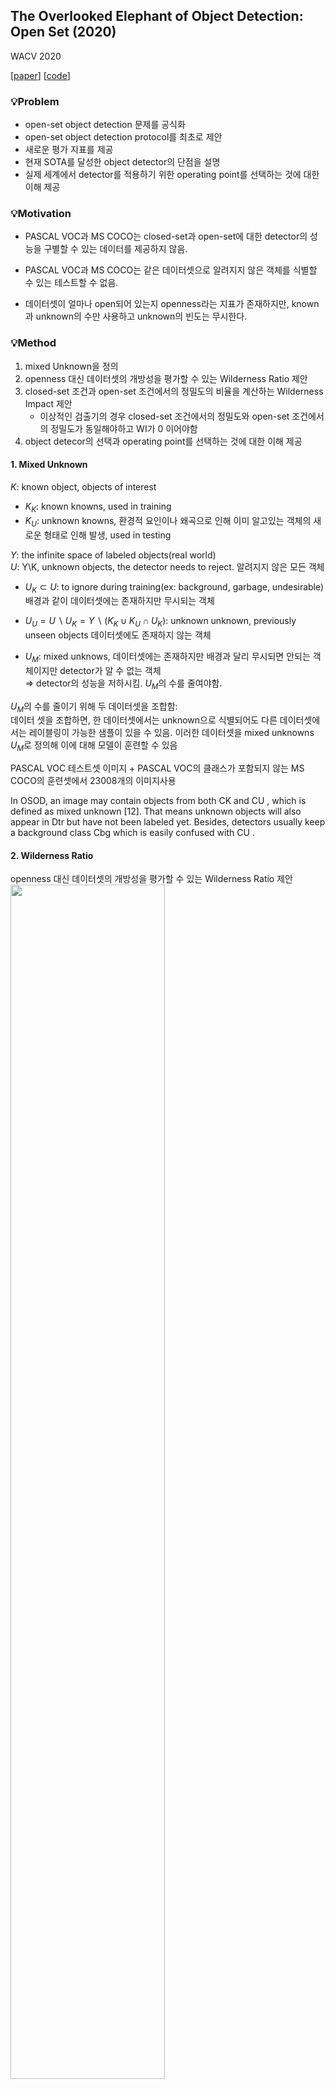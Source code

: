 ## The Overlooked Elephant of Object Detection: Open Set (2020)
WACV 2020

[[paper](https://openaccess.thecvf.com/content_WACV_2020/papers/Dhamija_The_Overlooked_Elephant_of_Object_Detection_Open_Set_WACV_2020_paper.pdf)]
[[code](https://github.com/Vastlab/Elephant-of-object-detection)]

### 💡Problem
- open-set object detection 문제를 공식화
- open-set object detection protocol를 최초로 제안
- 새로운 평가 지표를 제공
- 현재 SOTA를 달성한 object detector의 단점을 설명
- 실제 세계에서 detector를 적용하기 위한 operating point를 선택하는 것에 대한 이해 제공

### 💡Motivation  
- PASCAL VOC과 MS COCO는 closed-set과 open-set에 대한 detector의 성능을 구별할 수 있는 데이터를 제공하지 않음.
- PASCAL VOC과 MS COCO는 같은 데이터셋으로 알려지지 않은 객체를 식별할 수 있는 테스트할 수 없음.

- 데이터셋이 얼마나 open되어 있는지 openness라는 지표가 존재하지만, known과 unknown의 수만 사용하고 unknown의 빈도는 무시한다.
 
### 💡Method
1. mixed Unknown을 정의
2. openness 대신 데이터셋의 개방성을 평가할 수 있는 Wilderness Ratio 제안
3. closed-set 조건과 open-set 조건에서의 정밀도의 비율을 계산하는 Wilderness Impact 제안
    - 이상적인 검출기의 경우 closed-set 조건에서의 정밀도와 open-set 조건에서의 정밀도가 동일해야하고 WI가 0 이어야함
4. object detecor의 선택과 operating point를 선택하는 것에 대한 이해 제공

#### 1. Mixed Unknown

$K$: known object, objects of interest
- $K_{K}$: known knowns, used in training
- $K_{U}$: unknown knowns, 환경적 요인이나 왜곡으로 인해 이미 알고있는 객체의 새로운 형태로 인해 발생, used in testing

$Y$: the infinite space of labeled objects(real world)  
$U$: Y\K, unknown objects, the detector needs to reject. 알려지지 않은 모든 객체
- $U_{K} \subset U$: to ignore during training(ex: background, garbage, undesirable) 배경과 같이 데이터셋에는 존재하지만 무시되는 객체
- $U_{U} = U \backslash U_{K} = Y \backslash (K_{K} \cup K_{U} \cap U_{K})$: unknown unknown, previously unseen objects 데이터셋에도 존재하지 않는 객체

- $U_{M}$: mixed unknows, 데이터셋에는 존재하지만 배경과 달리 무시되면 안되는 객체이지만 detector가 알 수 없는 객체  
  $\Rightarrow$ detector의 성능을 저하시킴. $U_{M}$의 수를 줄여야함.

$U_{M}$의 수를 줄이기 위해 두 데이터셋을 조합함:  
데이터 셋을 조합하면, 한 데이터셋에서는 unknown으로 식별되어도
다른 데이터셋에서는 레이블링이 가능한 샘플이 있을 수 있음.
이러한 데이터셋을 mixed unknowns $U_{M}$로 정의해 이에 대해 모델이 훈련할 수 있음

PASCAL VOC 테스트셋 이미지 
\+ PASCAL VOC의 클래스가 포함되지 않는 MS COCO의 훈련셋에서 23008개의 이미지사용

In OSOD, an image may contain objects from both CK and CU , which is defined as mixed unknown [12]. That means unknown objects will also appear in Dtr but have not been labeled yet. Besides, detectors usually keep a background class Cbg which is easily confused with CU .

#### 2. Wilderness Ratio
openness 대신 데이터셋의 개방성을 평가할 수 있는 Wilderness Ratio 제안  
<img src="https://github.com/zzeuui/papers/assets/38878047/c8d4797a-1a53-44a4-bd68-2870157a1502" width=70%\>

#### 3. Wilderness Impact
closed-set 조건과 open-set 조건에서의 정밀도의 비율을 계산하는 Wilderness Impact 제안  
<img src="https://github.com/zzeuui/papers/assets/38878047/70f4542d-c490-4629-ba3f-39038bb96dd5" width=70%\>

#### 4. Detector and operating point
- Faster RCNN is much more stable than ( RetinaNet, YOLO v2, Mask R-CNN)
- $F_{\beta}$ score
<img src="https://github.com/zzeuui/papers/assets/38878047/c966be61-c845-41ba-a758-3a23ac2a40a5" width=70%\>  

